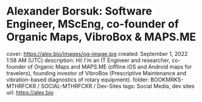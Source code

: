 # Alexander Borsuk: Software Engineer, MScEng, co-founder of Organic Maps, VibroBox & MAPS.ME

cover: https://alex.bio/images/og-image.jpg
created: September 1, 2022 1:58 AM (UTC)
description: Hi! I'm an IT Engineer and researcher, co-founder of Organic Maps and MAPS.ME (offline iOS and Android maps for travelers), founding investor of VibroBox (Prescriptive Maintenance and vibration-based diagnostics of rotary equipment).
folder: BOOKMRKS-MTHRFCKR / SOCIAL-MTHRFCKR / Dev-Sites
tags: Social Media, dev sites
url: https://alex.bio
